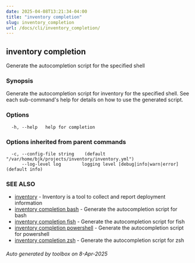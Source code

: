 ```yaml
---
date: 2025-04-08T13:21:34-04:00
title: "inventory completion"
slug: inventory_completion
url: /docs/cli/inventory_completion/
---
```

## inventory completion

Generate the autocompletion script for the specified shell

### Synopsis

Generate the autocompletion script for inventory for the specified shell.
See each sub-command's help for details on how to use the generated script.


### Options

```
  -h, --help   help for completion
```

### Options inherited from parent commands

```
  -c, --config-file string    (default "/var/home/bjk/projects/inventory/inventory.yml")
      --log-level log        logging level [debug|info|warn|error] (default info)
```

### SEE ALSO

* [inventory](/inventory/docs/cli/inventory/)	 - Inventory is a tool to collect and report deployment information
* [inventory completion bash](/inventory/docs/cli/inventory_completion_bash/)	 - Generate the autocompletion script for bash
* [inventory completion fish](/inventory/docs/cli/inventory_completion_fish/)	 - Generate the autocompletion script for fish
* [inventory completion powershell](/inventory/docs/cli/inventory_completion_powershell/)	 - Generate the autocompletion script for powershell
* [inventory completion zsh](/inventory/docs/cli/inventory_completion_zsh/)	 - Generate the autocompletion script for zsh

###### Auto generated by toolbox on 8-Apr-2025
